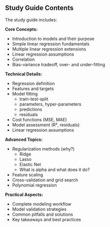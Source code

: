## Study Guide Contents

The study guide includes:

**Core Concepts:**
- Introduction to models and their purpose
- Simple linear regression fundamentals
- Multiple linear regression extensions
- Linear regression assumptions
- Correlation
- Bias-variance tradeoff, over- and under-fitting

**Technical Details:**
- Regression definition
- Features and targets
- Model fitting
    - train-test-split
    - parameters, hyper-parameters
    - predictions
    - residuals
- Cost functions (MSE, MAE)
- Model assessment (R², residuals)
- Linear regression assumptions

**Advanced Topics:**
- Regularization methods (why?)
    - Ridge
    - Lasso
    - Elastic Net
    - What is alpha and what does it do?
- Feature scaling
- Cross-validation and grid search
- Polynomial regression

**Practical Aspects:**
- Complete modeling workflow
- Model validation strategies
- Common pitfalls and solutions
- Key takeaways and best practices
